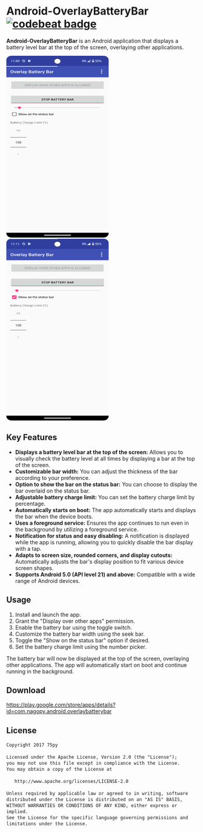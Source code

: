 # Android-OverlayBatteryBar [![codebeat badge](https://codebeat.co/badges/085e14f4-4187-4497-ae2b-3ed67c42e41d)](https://codebeat.co/projects/github-com-75py-android-overlaybatterybar-main)

**Android-OverlayBatteryBar** is an Android application that displays a battery level bar at the top of the screen, overlaying other applications.

<img src="screenshot-1.png" width="270" height="480"> <img src="screenshot-2.png" width="270" height="480">

## Key Features
* **Displays a battery level bar at the top of the screen:** Allows you to visually check the battery level at all times by displaying a bar at the top of the screen.
* **Customizable bar width:** You can adjust the thickness of the bar according to your preference.
* **Option to show the bar on the status bar:**  You can choose to display the bar overlaid on the status bar.
* **Adjustable battery charge limit:** You can set the battery charge limit by percentage.
* **Automatically starts on boot:** The app automatically starts and displays the bar when the device boots.
* **Uses a foreground service:** Ensures the app continues to run even in the background by utilizing a foreground service.
* **Notification for status and easy disabling:** A notification is displayed while the app is running, allowing you to quickly disable the bar display with a tap.
* **Adapts to screen size, rounded corners, and display cutouts:** Automatically adjusts the bar's display position to fit various device screen shapes.
* **Supports Android 5.0 (API level 21) and above:** Compatible with a wide range of Android devices.

## Usage

1.  Install and launch the app.
2.  Grant the "Display over other apps" permission.
3.  Enable the battery bar using the toggle switch.
4.  Customize the battery bar width using the seek bar.
5.  Toggle the "Show on the status bar" option if desired.
6.  Set the battery charge limit using the number picker.

The battery bar will now be displayed at the top of the screen, overlaying other applications. The app will automatically start on boot and continue running in the background.

## Download

https://play.google.com/store/apps/details?id=com.nagopy.android.overlaybatterybar

## License

    Copyright 2017 75py

    Licensed under the Apache License, Version 2.0 (the "License");
    you may not use this file except in compliance with the License.
    You may obtain a copy of the License at

       http://www.apache.org/licenses/LICENSE-2.0

    Unless required by applicable law or agreed to in writing, software
    distributed under the License is distributed on an "AS IS" BASIS,
    WITHOUT WARRANTIES OR CONDITIONS OF ANY KIND, either express or implied.
    See the License for the specific language governing permissions and
    limitations under the License.
